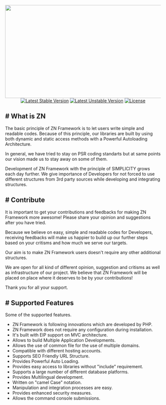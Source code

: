 <p align="center">
	<img width="800" height="300" src="https://cloud.teslaerp.com/tesla/Application/Resources/Uploads/znframework/gallery/zn/1513284150_zn800.jpg"><br>
	<a href="https://packagist.org/packages/znframework/single-edition" rel="nofollow"><img src="https://camo.githubusercontent.com/7c56351fbe5b1da656564959988b8064b41a8615/68747470733a2f2f706f7365722e707567782e6f72672f7a6e6672616d65776f726b2f73696e676c652d65646974696f6e2f762f737461626c65" alt="Latest Stable Version" data-canonical-src="https://poser.pugx.org/znframework/single-edition/v/stable" style="max-width:100%;"></a>
	<a href="https://packagist.org/packages/znframework/single-edition" rel="nofollow"><img src="https://camo.githubusercontent.com/7c497314654627ddb49f2140aac9d1f80f76ed63/68747470733a2f2f706f7365722e707567782e6f72672f7a6e6672616d65776f726b2f73696e676c652d65646974696f6e2f762f756e737461626c65" alt="Latest Unstable Version" data-canonical-src="https://poser.pugx.org/znframework/single-edition/v/unstable" style="max-width:100%;"></a>
	<a href="https://packagist.org/packages/znframework/single-edition" rel="nofollow"><img src="https://camo.githubusercontent.com/de39d62afcc51ff9be7082b6ea125d5573e6468c/68747470733a2f2f706f7365722e707567782e6f72672f7a6e6672616d65776f726b2f73696e676c652d65646974696f6e2f6c6963656e7365" alt="License" data-canonical-src="https://poser.pugx.org/znframework/single-edition/license" style="max-width:100%;"></a>
</p>

<h2># What is ZN</h2>

<p>
The basic principle of ZN Framework is to let users write simple and readable codes. Because of this principle, our libraries are built by using both dynamic and static access methods with a Powerful Autoloading Architecture.

In general, we have tried to stay on PSR coding standarts but at same points our vision made us to stay away on some of them.

Development of ZN Framework with the principle of SIMPLICITY grows each day further. We give importance of Developers for not forced to use different structures from 3rd party sources while developing and integrating structures.
</p>

<h2># Contribute</h2>

<p>
It is important to get your contributions and feedbacks for making ZN Framework more awesome! Please share your opinion and suggestions after you have tried.

Because we believe on easy, simple and readable codes for Developers, receiving feedbacks will make us happier to build up our further steps based on your critisms and how much we serve our targets.

Our aim is to make ZN Framework users doesn't require any other additional structures.

We are open for all kind of different opinion, suggestion and critisms as well as infrastructure of our project. We believe that ZN Framework will be placed on place where it deserves to be by your contributions!

Thank you for all your support.
</p>

<h2># Supported Features</h2>

<p>Some of the supported features.</p>

<p>
<ul>
<li>ZN Framework is following innovations which are developed by PHP.</li>
<li>ZN Framework does not require any configuration during installation.</li>
<li>It's built with EIP support on MVC architecture.</li>
<li>Allows to build Multiple Application Developments.</li>
<li>Allows the use of common file for the use of multiple domains.</li>
<li>Compatible with different hosting accounts.</li>
<li>Supports SEO Friendly URL Structure.</li>
<li>Provides Powerful Auto Loading.</li>
<li>Provides easy access to libraries without "include" requirement.</li>
<li>Supports a large number of different database platforms.</li>
<li>Provides Multilingual development.</li>
<li>Written on "camel Case" notation.</li>
<li>Manipulation and integration processes are easy.</li>
<li>Provides enhanced security measures.</li>
<li>Allows the command console submissions.</li>
</ul>
</p>